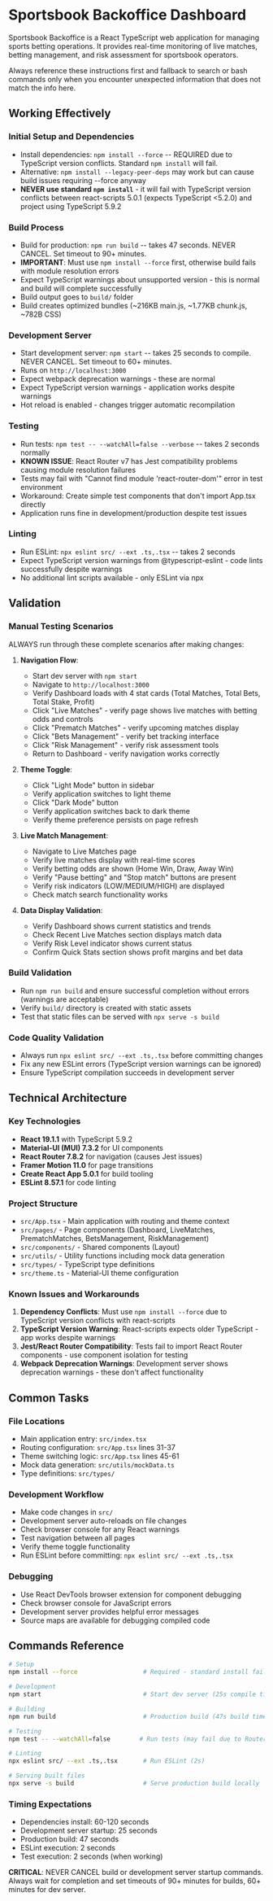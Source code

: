 # Sportsbook Backoffice Dashboard

Sportsbook Backoffice is a React TypeScript web application for managing sports betting operations. It provides real-time monitoring of live matches, betting management, and risk assessment for sportsbook operators.

Always reference these instructions first and fallback to search or bash commands only when you encounter unexpected information that does not match the info here.

## Working Effectively

### Initial Setup and Dependencies
- Install dependencies: `npm install --force` -- REQUIRED due to TypeScript version conflicts. Standard `npm install` will fail.
- Alternative: `npm install --legacy-peer-deps` may work but can cause build issues requiring --force anyway
- **NEVER use standard `npm install`** - it will fail with TypeScript version conflicts between react-scripts 5.0.1 (expects TypeScript <5.2.0) and project using TypeScript 5.9.2

### Build Process
- Build for production: `npm run build` -- takes 47 seconds. NEVER CANCEL. Set timeout to 90+ minutes.
- **IMPORTANT**: Must use `npm install --force` first, otherwise build fails with module resolution errors
- Expect TypeScript warnings about unsupported version - this is normal and build will complete successfully
- Build output goes to `build/` folder
- Build creates optimized bundles (~216KB main.js, ~1.77KB chunk.js, ~782B CSS)

### Development Server
- Start development server: `npm start` -- takes 25 seconds to compile. NEVER CANCEL. Set timeout to 60+ minutes.
- Runs on `http://localhost:3000`
- Expect webpack deprecation warnings - these are normal
- Expect TypeScript version warnings - application works despite warnings
- Hot reload is enabled - changes trigger automatic recompilation

### Testing
- Run tests: `npm test -- --watchAll=false --verbose` -- takes 2 seconds normally
- **KNOWN ISSUE**: React Router v7 has Jest compatibility problems causing module resolution failures
- Tests may fail with "Cannot find module 'react-router-dom'" error in test environment
- Workaround: Create simple test components that don't import App.tsx directly
- Application runs fine in development/production despite test issues

### Linting
- Run ESLint: `npx eslint src/ --ext .ts,.tsx` -- takes 2 seconds
- Expect TypeScript version warnings from @typescript-eslint - code lints successfully despite warnings
- No additional lint scripts available - only ESLint via npx

## Validation

### Manual Testing Scenarios
ALWAYS run through these complete scenarios after making changes:

1. **Navigation Flow**:
   - Start dev server with `npm start`
   - Navigate to `http://localhost:3000`
   - Verify Dashboard loads with 4 stat cards (Total Matches, Total Bets, Total Stake, Profit)
   - Click "Live Matches" - verify page shows live matches with betting odds and controls
   - Click "Prematch Matches" - verify upcoming matches display
   - Click "Bets Management" - verify bet tracking interface
   - Click "Risk Management" - verify risk assessment tools
   - Return to Dashboard - verify navigation works correctly

2. **Theme Toggle**:
   - Click "Light Mode" button in sidebar
   - Verify application switches to light theme
   - Click "Dark Mode" button
   - Verify application switches back to dark theme
   - Verify theme preference persists on page refresh

3. **Live Match Management**:
   - Navigate to Live Matches page
   - Verify live matches display with real-time scores
   - Verify betting odds are shown (Home Win, Draw, Away Win)
   - Verify "Pause betting" and "Stop match" buttons are present
   - Verify risk indicators (LOW/MEDIUM/HIGH) are displayed
   - Check match search functionality works

4. **Data Display Validation**:
   - Verify Dashboard shows current statistics and trends
   - Check Recent Live Matches section displays match data
   - Verify Risk Level indicator shows current status
   - Confirm Quick Stats section shows profit margins and bet data

### Build Validation
- Run `npm run build` and ensure successful completion without errors (warnings are acceptable)
- Verify `build/` directory is created with static assets
- Test that static files can be served with `npx serve -s build`

### Code Quality Validation
- Always run `npx eslint src/ --ext .ts,.tsx` before committing changes
- Fix any new ESLint errors (TypeScript version warnings can be ignored)
- Ensure TypeScript compilation succeeds in development server

## Technical Architecture

### Key Technologies
- **React 19.1.1** with TypeScript 5.9.2
- **Material-UI (MUI) 7.3.2** for UI components
- **React Router 7.8.2** for navigation (causes Jest issues)
- **Framer Motion 11.0** for page transitions
- **Create React App 5.0.1** for build tooling
- **ESLint 8.57.1** for code linting

### Project Structure
- `src/App.tsx` - Main application with routing and theme context
- `src/pages/` - Page components (Dashboard, LiveMatches, PrematchMatches, BetsManagement, RiskManagement)
- `src/components/` - Shared components (Layout)
- `src/utils/` - Utility functions including mock data generation
- `src/types/` - TypeScript type definitions
- `src/theme.ts` - Material-UI theme configuration

### Known Issues and Workarounds
1. **Dependency Conflicts**: Must use `npm install --force` due to TypeScript version conflicts with react-scripts
2. **TypeScript Version Warning**: React-scripts expects older TypeScript - app works despite warnings
3. **Jest/React Router Compatibility**: Tests fail to import React Router components - use component isolation for testing
4. **Webpack Deprecation Warnings**: Development server shows deprecation warnings - these don't affect functionality

## Common Tasks

### File Locations
- Main application entry: `src/index.tsx`
- Routing configuration: `src/App.tsx` lines 31-37
- Theme switching logic: `src/App.tsx` lines 45-61
- Mock data generation: `src/utils/mockData.ts`
- Type definitions: `src/types/`

### Development Workflow
- Make code changes in `src/`
- Development server auto-reloads on file changes
- Check browser console for any React warnings
- Test navigation between all pages
- Verify theme toggle functionality
- Run ESLint before committing: `npx eslint src/ --ext .ts,.tsx`

### Debugging
- Use React DevTools browser extension for component debugging
- Check browser console for JavaScript errors
- Development server provides helpful error messages
- Source maps are available for debugging compiled code

## Commands Reference

```bash
# Setup
npm install --force                  # Required - standard install fails

# Development  
npm start                            # Start dev server (25s compile time)

# Building
npm run build                        # Production build (47s build time)

# Testing
npm test -- --watchAll=false        # Run tests (may fail due to Router issues)

# Linting
npx eslint src/ --ext .ts,.tsx       # Run ESLint (2s)

# Serving built files
npx serve -s build                   # Serve production build locally
```

### Timing Expectations
- Dependencies install: 60-120 seconds
- Development server startup: 25 seconds
- Production build: 47 seconds  
- ESLint execution: 2 seconds
- Test execution: 2 seconds (when working)

**CRITICAL**: NEVER CANCEL build or development server startup commands. Always wait for completion and set timeouts of 90+ minutes for builds, 60+ minutes for dev server.